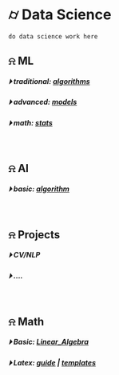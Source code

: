 
# &#x232d; Data Science 
```
do data science work here
```

## &#x237e; ML 
##### &#x23f5; traditional: [algorithms](./ml/algorithms/)
##### &#x23f5; advanced: [models](./ml/models/)
##### &#x23f5; math: [stats](./ml/stats/)
<br />

## &#x237e; AI
##### &#x23f5; basic: [algorithm](./ai/basic_algorithm/)
<br />

## &#x237e; Projects
##### &#x23f5; CV/NLP
##### &#x23f5; ....
<br />

## &#x237e; Math
##### &#x23f5; Basic: [Linear_Algebra](./math/Linear_Algebra/)
##### &#x23f5; Latex: [guide](./Math/LaTex/LatexGuide.md) | [templates](./Math/LaTex/templates/)
<br />


